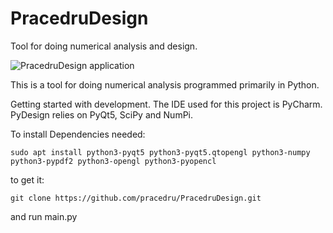 # PracedruDesign
Tool for doing numerical analysis and design.

![PracedruDesign application](https://www.dropbox.com/s/aqd3exwxg75yl3x/PracedruDesign.png?raw=1)

This is a tool for doing numerical analysis programmed primarily in Python.

Getting started with development. The IDE used for this project is PyCharm. PyDesign relies on PyQt5, SciPy and NumPi.

To install Dependencies needed:
```
sudo apt install python3-pyqt5 python3-pyqt5.qtopengl python3-numpy python3-pypdf2 python3-opengl python3-pyopencl
```
to get it:

```
git clone https://github.com/pracedru/PracedruDesign.git
```

and run main.py
